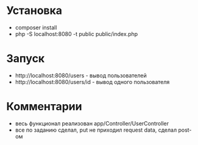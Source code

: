 # Установка
- composer install 
- php -S localhost:8080 -t public public/index.php

# Запуск

-  http://localhost:8080/users - вывод пользователей
-  http://localhost:8080/users/id - вывод одного пользователя

# Комментарии

- весь функционал реализован app/Controller/UserController
- все по заданию сделал, put не приходил request data, сделал post-ом